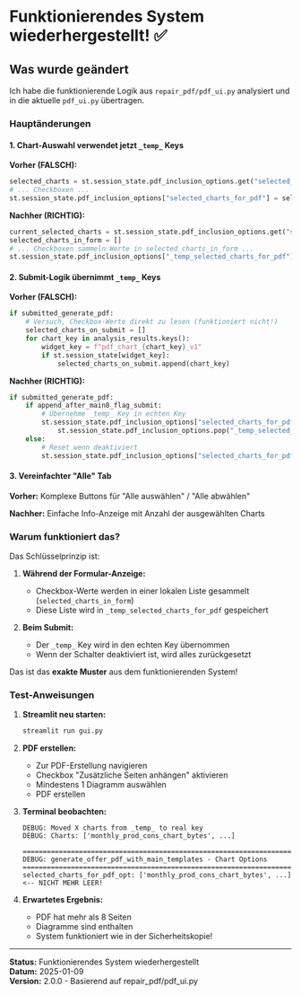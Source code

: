 # Funktionierendes System wiederhergestellt! ✅

## Was wurde geändert

Ich habe die funktionierende Logik aus `repair_pdf/pdf_ui.py` analysiert und in die aktuelle `pdf_ui.py` übertragen.

### Hauptänderungen

#### 1. Chart-Auswahl verwendet jetzt `_temp_` Keys

**Vorher (FALSCH):**

```python
selected_charts = st.session_state.pdf_inclusion_options.get("selected_charts_for_pdf", [])
# ... Checkboxen ...
st.session_state.pdf_inclusion_options["selected_charts_for_pdf"] = selected_charts
```

**Nachher (RICHTIG):**

```python
current_selected_charts = st.session_state.pdf_inclusion_options.get("selected_charts_for_pdf", [])
selected_charts_in_form = []
# ... Checkboxen sammeln Werte in selected_charts_in_form ...
st.session_state.pdf_inclusion_options["_temp_selected_charts_for_pdf"] = selected_charts_in_form
```

#### 2. Submit-Logik übernimmt `_temp_` Keys

**Vorher (FALSCH):**

```python
if submitted_generate_pdf:
    # Versuch, Checkbox-Werte direkt zu lesen (funktioniert nicht!)
    selected_charts_on_submit = []
    for chart_key in analysis_results.keys():
        widget_key = f"pdf_chart_{chart_key}_v1"
        if st.session_state[widget_key]:
            selected_charts_on_submit.append(chart_key)
```

**Nachher (RICHTIG):**

```python
if submitted_generate_pdf:
    if append_after_main8_flag_submit:
        # Übernehme _temp_ Key in echten Key
        st.session_state.pdf_inclusion_options["selected_charts_for_pdf"] = \
            st.session_state.pdf_inclusion_options.pop("_temp_selected_charts_for_pdf", [])
    else:
        # Reset wenn deaktiviert
        st.session_state.pdf_inclusion_options["selected_charts_for_pdf"] = []
```

#### 3. Vereinfachter "Alle" Tab

**Vorher:** Komplexe Buttons für "Alle auswählen" / "Alle abwählen"

**Nachher:** Einfache Info-Anzeige mit Anzahl der ausgewählten Charts

### Warum funktioniert das?

Das Schlüsselprinzip ist:

1. **Während der Formular-Anzeige:**
   - Checkbox-Werte werden in einer lokalen Liste gesammelt (`selected_charts_in_form`)
   - Diese Liste wird in `_temp_selected_charts_for_pdf` gespeichert

2. **Beim Submit:**
   - Der `_temp_` Key wird in den echten Key übernommen
   - Wenn der Schalter deaktiviert ist, wird alles zurückgesetzt

Das ist das **exakte Muster** aus dem funktionierenden System!

### Test-Anweisungen

1. **Streamlit neu starten:**

   ```bash
   streamlit run gui.py
   ```

2. **PDF erstellen:**
   - Zur PDF-Erstellung navigieren
   - Checkbox "Zusätzliche Seiten anhängen" aktivieren
   - Mindestens 1 Diagramm auswählen
   - PDF erstellen

3. **Terminal beobachten:**

   ```
   DEBUG: Moved X charts from _temp_ to real key
   DEBUG: Charts: ['monthly_prod_cons_chart_bytes', ...]
   
   ================================================================================
   DEBUG: generate_offer_pdf_with_main_templates - Chart Options
   ================================================================================
   selected_charts_for_pdf_opt: ['monthly_prod_cons_chart_bytes', ...]  <-- NICHT MEHR LEER!
   ```

4. **Erwartetes Ergebnis:**
   - PDF hat mehr als 8 Seiten
   - Diagramme sind enthalten
   - System funktioniert wie in der Sicherheitskopie!

---

**Status:** Funktionierendes System wiederhergestellt  
**Datum:** 2025-01-09  
**Version:** 2.0.0 - Basierend auf repair_pdf/pdf_ui.py

